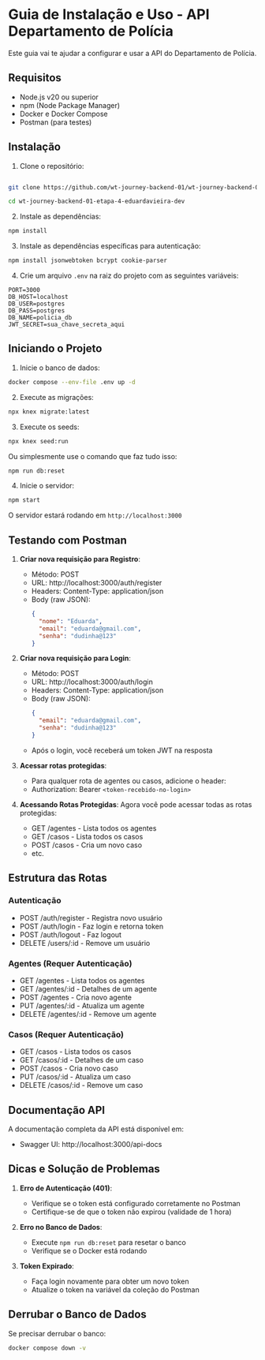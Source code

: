 # Guia de Instalação e Uso - API Departamento de Polícia

Este guia vai te ajudar a configurar e usar a API do Departamento de Polícia.

## Requisitos

- Node.js v20 ou superior
- npm (Node Package Manager)
- Docker e Docker Compose
- Postman (para testes)

## Instalação

1. Clone o repositório:

```bash

git clone https://github.com/wt-journey-backend-01/wt-journey-backend-01-etapa-4-eduardavieira-dev.git

cd wt-journey-backend-01-etapa-4-eduardavieira-dev
```

2. Instale as dependências:

```bash
npm install
```

3. Instale as dependências específicas para autenticação:

```bash
npm install jsonwebtoken bcrypt cookie-parser
```

4. Crie um arquivo `.env` na raiz do projeto com as seguintes variáveis:

```env
PORT=3000
DB_HOST=localhost
DB_USER=postgres
DB_PASS=postgres
DB_NAME=policia_db
JWT_SECRET=sua_chave_secreta_aqui
```

## Iniciando o Projeto

1. Inicie o banco de dados:

```bash
docker compose --env-file .env up -d
```

2. Execute as migrações:

```bash
npx knex migrate:latest
```

3. Execute os seeds:

```bash
npx knex seed:run
```

Ou simplesmente use o comando que faz tudo isso:

```bash
npm run db:reset
```

4. Inicie o servidor:

```bash
npm start
```

O servidor estará rodando em `http://localhost:3000`

## Testando com Postman

1. **Criar nova requisição para Registro**:

   - Método: POST
   - URL: http://localhost:3000/auth/register
   - Headers: Content-Type: application/json
   - Body (raw JSON):
     ```json
     {
       "nome": "Eduarda",
       "email": "eduarda@gmail.com",
       "senha": "dudinha@123"
     }
     ```

2. **Criar nova requisição para Login**:
   - Método: POST
   - URL: http://localhost:3000/auth/login
   - Headers: Content-Type: application/json
   - Body (raw JSON):
     ```json
     {
       "email": "eduarda@gmail.com",
       "senha": "dudinha@123"
     }
     ```
   - Após o login, você receberá um token JWT na resposta

3. **Acessar rotas protegidas**:

   - Para qualquer rota de agentes ou casos, adicione o header:
   - Authorization: Bearer `<token-recebido-no-login>`

4. **Acessando Rotas Protegidas**:
   Agora você pode acessar todas as rotas protegidas:
   - GET /agentes - Lista todos os agentes
   - GET /casos - Lista todos os casos
   - POST /casos - Cria um novo caso
   - etc.

## Estrutura das Rotas

### Autenticação

- POST /auth/register - Registra novo usuário
- POST /auth/login - Faz login e retorna token
- POST /auth/logout - Faz logout
- DELETE /users/:id - Remove um usuário

### Agentes (Requer Autenticação)

- GET /agentes - Lista todos os agentes
- GET /agentes/:id - Detalhes de um agente
- POST /agentes - Cria novo agente
- PUT /agentes/:id - Atualiza um agente
- DELETE /agentes/:id - Remove um agente

### Casos (Requer Autenticação)

- GET /casos - Lista todos os casos
- GET /casos/:id - Detalhes de um caso
- POST /casos - Cria novo caso
- PUT /casos/:id - Atualiza um caso
- DELETE /casos/:id - Remove um caso

## Documentação API

A documentação completa da API está disponível em:

- Swagger UI: http://localhost:3000/api-docs

## Dicas e Solução de Problemas

1. **Erro de Autenticação (401)**:

   - Verifique se o token está configurado corretamente no Postman
   - Certifique-se de que o token não expirou (validade de 1 hora)

2. **Erro no Banco de Dados**:

   - Execute `npm run db:reset` para resetar o banco
   - Verifique se o Docker está rodando

3. **Token Expirado**:
   - Faça login novamente para obter um novo token
   - Atualize o token na variável da coleção do Postman

## Derrubar o Banco de Dados

Se precisar derrubar o banco:

```bash
docker compose down -v
```
